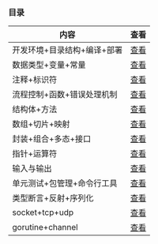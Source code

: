 ### 目录

| 内容                        | 查看                                                         |
| --------------------------- | ------------------------------------------------------------ |
| 开发环境+目录结构+编译+部署 | [查看](https://github.com/gothicrush/learning/tree/master/Golang/01.%E5%BC%80%E5%8F%91%E7%8E%AF%E5%A2%83%2B%E7%9B%AE%E5%BD%95%E7%BB%93%E6%9E%84%2B%E7%BC%96%E8%AF%91%2B%E9%83%A8%E7%BD%B2) |
| 数据类型+变量+常量          | [查看](https://github.com/gothicrush/learning/tree/master/Golang/02.%E6%95%B0%E6%8D%AE%E7%B1%BB%E5%9E%8B%2B%E5%8F%98%E9%87%8F%2B%E5%B8%B8%E9%87%8F) |
| 注释+标识符                 | [查看](https://github.com/gothicrush/learning/tree/master/Golang/03.%E6%B3%A8%E9%87%8A%2B%E6%A0%87%E8%AF%86%E7%AC%A6) |
| 流程控制+函数+错误处理机制  | [查看](https://github.com/gothicrush/learning/tree/master/Golang/04.%E6%B5%81%E7%A8%8B%E6%8E%A7%E5%88%B6%2B%E5%87%BD%E6%95%B0%2B%E9%94%99%E8%AF%AF%E5%A4%84%E7%90%86%E6%9C%BA%E5%88%B6) |
| 结构体+方法                 | [查看](https://github.com/gothicrush/learning/tree/master/Golang/05.%E7%BB%93%E6%9E%84%E4%BD%93%2B%E6%96%B9%E6%B3%95) |
| 数组+切片+映射              | [查看](https://github.com/gothicrush/learning/tree/master/Golang/06.%E6%95%B0%E7%BB%84%2B%E5%88%87%E7%89%87%2B%E6%98%A0%E5%B0%84) |
| 封装+组合+多态+接口         | [查看](https://github.com/gothicrush/learning/tree/master/Golang/07.%E5%B0%81%E8%A3%85%2B%E7%BB%84%E5%90%88%2B%E5%A4%9A%E6%80%81%2B%E6%8E%A5%E5%8F%A3) |
| 指针+运算符                 | [查看](https://github.com/gothicrush/learning/tree/master/Golang/08.%E6%8C%87%E9%92%88%2B%E8%BF%90%E7%AE%97%E7%AC%A6) |
| 输入与输出                  | [查看](https://github.com/gothicrush/learning/tree/master/Golang/09.%E8%BE%93%E5%85%A5%E4%B8%8E%E8%BE%93%E5%87%BA) |
| 单元测试+包管理+命令行工具  | [查看](https://github.com/gothicrush/learning/tree/master/Golang/10.%E5%8D%95%E5%85%83%E6%B5%8B%E8%AF%95%2B%E5%8C%85%E7%AE%A1%E7%90%86%2B%E5%91%BD%E4%BB%A4%E8%A1%8C%E5%B7%A5%E5%85%B7) |
| 类型断言+反射+序列化        | [查看](https://github.com/gothicrush/learning/tree/master/Golang/11.%E7%B1%BB%E5%9E%8B%E6%96%AD%E8%A8%80%2B%E5%8F%8D%E5%B0%84%2B%E5%BA%8F%E5%88%97%E5%8C%96) |
| socket+tcp+udp              | [查看](https://github.com/gothicrush/learning/tree/master/Golang/12.socket%2Btcp%2Budp) |
| gorutine+channel            | [查看](https://github.com/gothicrush/learning/tree/master/Golang/13.gorutine%2Bchannel) |

